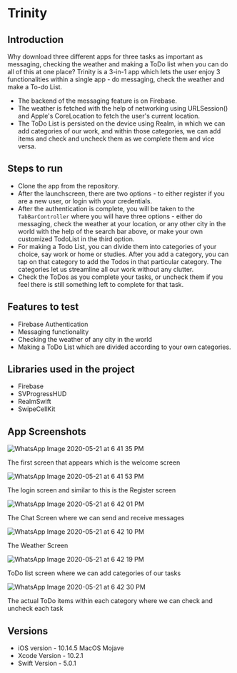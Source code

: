 # Trinity

## Introduction ##
Why download three different apps for three tasks as important as messaging, checking the weather and making a ToDo list when you can do all of this at one place? 
Trinity is a 3-in-1 app which lets the user enjoy 3 functionalities within a single app - do messaging, check the weather and make a To-do List.
 * The backend of the messaging feature is on Firebase.
 * The weather is fetched with the help of networking using URLSession() and Apple's CoreLocation to fetch the user's current location.
 * The ToDo List is persisted on the device using Realm, in which we can add categories of our work, and within those categories, we can add items and check and uncheck them as we complete them and vice versa.
 
 ## Steps to run ##
 * Clone the app from the repository.
 * After the launchscreen, there are two options - to either register if you are a new user, or login with your credentials.
 * After the authentication is complete, you will be taken to the `TabBarController` where you will have three options - either do messaging, check the weather at your location, or any other city in the world with the help of the search bar above, or make your own customized TodoList in the third option.
 * For making a Todo List, you can divide them into categories of your choice, say work or home or studies. After you add a category, you can tap on that category to add the Todos in that particular category. The categories let us streamline all our work without any clutter.
 * Check the ToDos as you complete your tasks, or uncheck them if you feel there is still something left to complete for that task.
 
 ## Features to test ##
 * Firebase Authentication
 * Messaging functionality
 * Checking the weather of any city in the world
 * Making a ToDo List which are divided according to your own categories.
 
 ## Libraries used in the project ##
 * Firebase
 * SVProgressHUD
 * RealmSwift
 * SwipeCellKit
 
 ## App Screenshots ##
 
 
![WhatsApp Image 2020-05-21 at 6 41 35 PM](https://user-images.githubusercontent.com/34658516/82562905-c53f9e00-9b93-11ea-9ce7-544efc57cb8f.jpeg)

The first screen that appears which is the welcome screen



![WhatsApp Image 2020-05-21 at 6 41 53 PM](https://user-images.githubusercontent.com/34658516/82562891-c244ad80-9b93-11ea-97dd-198d07099f19.jpeg)

The login screen and similar to this is the Register screen



![WhatsApp Image 2020-05-21 at 6 42 01 PM](https://user-images.githubusercontent.com/34658516/82562895-c375da80-9b93-11ea-9ec7-15ec4ea04b2e.jpeg)

The Chat Screen where we can send and receive messages



![WhatsApp Image 2020-05-21 at 6 42 10 PM](https://user-images.githubusercontent.com/34658516/82562896-c40e7100-9b93-11ea-9109-e5ff48b26769.jpeg)

The Weather Screen



![WhatsApp Image 2020-05-21 at 6 42 19 PM](https://user-images.githubusercontent.com/34658516/82562898-c4a70780-9b93-11ea-9ddd-6aac7b2993b2.jpeg)

ToDo list screen where we can add categories of our tasks



![WhatsApp Image 2020-05-21 at 6 42 30 PM](https://user-images.githubusercontent.com/34658516/82562904-c4a70780-9b93-11ea-9d29-68a4a68231c7.jpeg)

The actual ToDo items within each category where we can check and uncheck each task


## Versions ##

 * iOS version - 10.14.5 MacOS Mojave
 * Xcode Version - 10.2.1
 * Swift Version - 5.0.1

 
 
